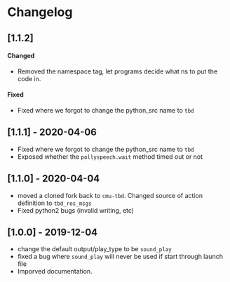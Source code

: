 
# Changelog

## [1.1.2]
#### Changed
- Removed the namespace tag, let programs decide what ns to put the code in.
#### Fixed
- Fixed where we forgot to change the python_src name to `tbd`

## [1.1.1] - 2020-04-06
* Fixed where we forgot to change the python_src name to `tbd`
* Exposed whether the `pollyspeech.wait` method timed out or not
## [1.1.0] - 2020-04-04
* moved a cloned fork back to `cmu-tbd`. Changed source of action definition to `tbd_ros_msgs`
* Fixed python2 bugs (invalid writing, etc)
## [1.0.0] - 2019-12-04
* change the default output/play_type to be `sound_play`
* fixed a bug where `sound_play` will never be used if start through launch file
* Imporved documentation.